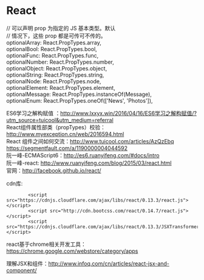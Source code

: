 # React
// 可以声明 prop 为指定的 JS 基本类型。默认  
// 情况下，这些 prop 都是可传可不传的。  
    optionalArray: React.PropTypes.array,  
    optionalBool: React.PropTypes.bool,  
    optionalFunc: React.PropTypes.func,  
    optionalNumber: React.PropTypes.number,  
    optionalObject: React.PropTypes.object,  
    optionalString: React.PropTypes.string,  
    optionalNode: React.PropTypes.node,  
    optionalElement: React.PropTypes.element,  
    optionalMessage: React.PropTypes.instanceOf(Message),  
    optionalEnum: React.PropTypes.oneOf(['News', 'Photos']),  

ES6学习之解构赋值 ：http://www.lxxyx.win/2016/04/16/ES6学习之解构赋值/?utm_source=tuicool&utm_medium=referral  
React组件属性部类（propTypes）校验：http://www.myexception.cn/web/2016594.html  
React 组件之间如何交流：http://www.tuicool.com/articles/AzQzEbq  
https://segmentfault.com/a/1190000004044592  
阮一峰-ECMAScript6：http://es6.ruanyifeng.com/#docs/intro  
阮一峰-react: http://www.ruanyifeng.com/blog/2015/03/react.html  
官网：http://facebook.github.io/react/  

cdn库:

            <script src="https://cdnjs.cloudflare.com/ajax/libs/react/0.13.3/react.js"></script>
            <script src="http://cdn.bootcss.com/react/0.14.7/react.js"></script>
            <script src="https://cdnjs.cloudflare.com/ajax/libs/react/0.13.3/JSXTransformer.js"></script>

react基于chrome相关开发工具：
https://chrome.google.com/webstore/category/apps

理解JSX和组件：http://www.infoq.com/cn/articles/react-jsx-and-component/
